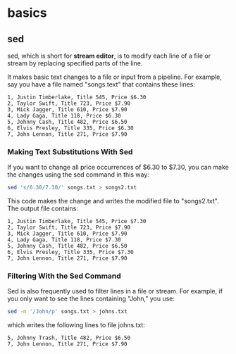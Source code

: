 # basics

## sed

sed, which is short for **stream editor**, is to modify each line of a file or stream by replacing specified parts of the line. 

It makes basic text changes to a file or input from a pipeline. For example, say you have a file named "songs.text" that contains these lines:
```
1, Justin Timberlake, Title 545, Price $6.30
2, Taylor Swift, Title 723, Price $7.90
3, Mick Jagger, Title 610, Price $7.90
4, Lady Gaga, Title 118, Price $6.30
5, Johnny Cash, Title 482, Price $6.50
6, Elvis Presley, Title 335, Price $6.30
7, John Lennon, Title 271, Price $7.90
```

### Making Text Substitutions With Sed


If you want to change all price occurrences of $6.30 to $7.30, you can make the changes using the sed command in this way:
```sh
sed 's/6.30/7.30/' songs.txt > songs2.txt
```

This code makes the change and writes the modified file to "songs2.txt". The output file contains:

```
1, Justin Timberlake, Title 545, Price $7.30
2, Taylor Swift, Title 723, Price $7.90
3, Mick Jagger, Title 610, Price $7.90
4, Lady Gaga, Title 118, Price $7.30
5, Johnny Cash, Title 482, Price $6.50
6, Elvis Presley, Title 335, Price $7.30
7, John Lennon, Title 271, Price $7.90
```

### Filtering With the Sed Command

Sed is also frequently used to filter lines in a file or stream. For example, if you only want to see the lines containing "John," you use:
```sh
sed -n '/John/p' songs.txt > johns.txt
```

which writes the following lines to file johns.txt:
```
5, Johnny Trash, Title 482, Price $6.50
7, John Lennon, Title 271, Price $7.90
```

